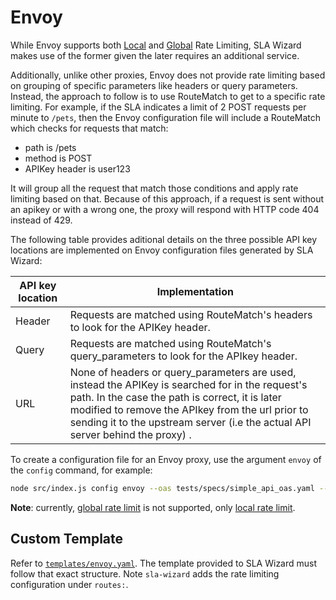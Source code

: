 # Envoy

While Envoy supports both [Local](https://www.envoyproxy.io/docs/envoy/latest/intro/arch_overview/other_features/local_rate_limiting) and [Global](https://www.envoyproxy.io/docs/envoy/latest/intro/arch_overview/other_features/global_rate_limiting) Rate Limiting, SLA Wizard makes use of the former given the later requires an additional service.  

Additionally, unlike other proxies, Envoy does not provide rate limiting based on grouping of specific parameters like headers or query parameters.
Instead, the approach to follow is to use RouteMatch to get to a specific rate limiting. For example, if the SLA indicates a limit of 2 POST requests per minute to `/pets`, then the Envoy configuration file will include a RouteMatch which checks for requests that match:

- path is /pets
- method is POST
- APIKey header is user123

It will group all the request that match those conditions and apply rate limiting based on that. Because of this approach, if a request is sent without an apikey or with a wrong one, the proxy will respond with HTTP code 404 instead of 429.

The following table provides aditional details on the three possible API key locations are implemented on Envoy configuration files generated by SLA Wizard:

| API key location | Implementation                                                                                                                                                                                                                                                                            |
| ---------------- | ----------------------------------------------------------------------------------------------------------------------------------------------------------------------------------------------------------------------------------------------------------------------------------------- |
| Header           | Requests are matched using RouteMatch's headers to look for the APIKey header.                                                                                                                                                                                                            |
| Query            | Requests are matched using RouteMatch's query_parameters to look for the APIkey header.                                                                                                                                                                                                   |
| URL              | None of headers or query_parameters are used, instead the APIKey is searched for in the request's path. In the case the path is correct, it is later modified to remove the APIkey from the url prior to sending it to the upstream server (i.e the actual API server behind the proxy) . |

To create a configuration file for an Envoy proxy, use the argument `envoy` of the `config` command, for example:

```bash
node src/index.js config envoy --oas tests/specs/simple_api_oas.yaml --sla tests/specs/slas/ --outFile tests/proxy-configuration-envoy.yaml
```

**Note**: currently, [global rate limit](https://www.envoyproxy.io/docs/envoy/latest/intro/arch_overview/other_features/global_rate_limiting) is not supported, only [local rate limit](https://www.envoyproxy.io/docs/envoy/latest/configuration/http/http_filters/local_rate_limit_filter).

## Custom Template

Refer to [`templates/envoy.yaml`](../templates/envoy.yaml). The template provided to SLA Wizard must follow that exact structure. Note `sla-wizard` adds the rate limiting configuration under `routes:`.
